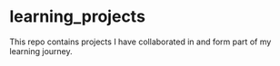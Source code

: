 # learning_projects
This repo contains projects I have collaborated in and form part of my learning journey.
